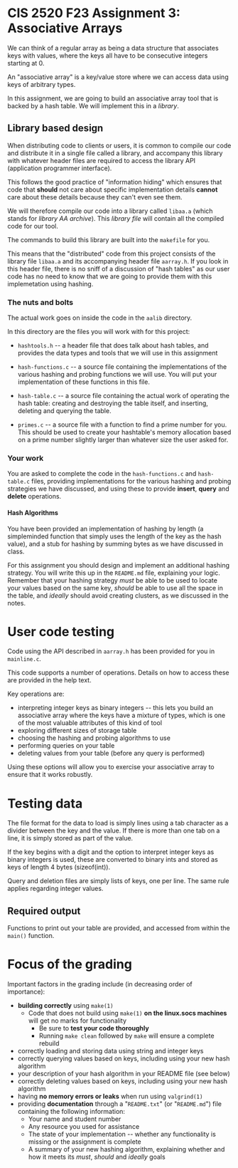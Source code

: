 # CIS 2520 F23 Assignment 3: Associative Arrays

We can think of a regular array as being a data structure that
associates keys with values, where the keys all have to be consecutive
integers starting at 0.

An "associative array" is a key/value store where we can access data
using keys of arbitrary types.

In this assignment, we are going to build an associative array tool
that is backed by a hash table.  We will implement this in a *library*.

## Library based design

When distributing code to clients or users, it is common to compile
our code and distribute it in a single file called a library, and
accompany this library with whatever header files are required to
access the library API (application programmer interface).

This follows the good practice of "information hiding" which ensures
that code that **should** not care about specific implementation
details **cannot** care about these details because they can't even
see them.

We will therefore compile our code into a library called `libaa.a`
(which stands for *library AA archive*).  This *library file*
will contain all the compiled code for our tool.

The commands to build this library are built into the `makefile`
for you.

This means that the "distributed" code from this project consists
of the library file `libaa.a` and its accompanying header file
`aarray.h`.  If you look in this header file, there is no sniff
of a discussion of "hash tables" as our user code has no need
to know that we are going to provide them with this implemetation
using hashing.

### The nuts and bolts

The actual work goes on inside the code in the `aalib` directory.

In this directory are the files you will work with for this project:

* `hashtools.h` -- a header file that does talk about hash tables, and
	provides the data types and tools that we will use in this assignment

* `hash-functions.c` -- a source file containing the implementations
	of the various hashing and probing functions we will use.  You will
	put your implementation of these functions in this file.

* `hash-table.c` -- a source file containing the actual work of operating
	the hash table: creating and destroying the table itself, and inserting,
	deleting and querying the table.

* `primes.c` -- a source file with a function to find a prime number for
	you.  This should be used to create your hashtable's memory allocation
	based on a prime number slightly larger than whatever size the user
	asked for.

### Your work

You are asked to complete the code in the `hash-functions.c` and `hash-table.c`
files, providing implementations for the various hashing and probing strategies
we have discussed, and using these to provide **insert**, **query** and **delete**
operations.

#### Hash Algorithms

You have been provided an implementation of hashing by length (a simpleminded 
function that simply uses the length of the key as the hash value), and a stub
for hashing by summing bytes as we have discussed in class.

For this assignment you should design and implement an additional hashing strategy.
You will write this up in the `README.md` file, explaining your logic.  Remember
that your hashing strategy *must* be able to be used to locate your values based
on the same key, *should* be able to use all the space in the table, and *ideally*
should avoid creating clusters, as we discussed in the notes.


# User code testing

Code using the API described in `aarray.h` has been provided for you in `mainline.c`.

This code supports a number of operations.  Details on how to access these are
provided in the help text.

Key operations are:

* interpreting integer keys as binary integers -- this lets you build an associative
	array where the keys have a mixture of types, which is one of the most valuable
	attributes of this kind of tool
* exploring different sizes of storage table
* choosing the hashing and probing algorithms to use
* performing queries on your table
* deleting values from your table (before any query is performed)

Using these options will allow you to exercise your associative array to ensure that
it works robustly.


# Testing data

The file format for the data to load is simply lines using a tab character
as a divider between the key and the value.  If there is more than one tab
on a line, it is simply stored as part of the value.

If the key begins with a digit and the option to interpret integer keys as
binary integers is used, these are converted to binary ints and stored as
keys of length 4 bytes (sizeof(int)).

Query and deletion files are simply lists of keys, one per line.  The same
rule applies regarding integer values.


## Required output

Functions to print out your table are provided, and accessed from within
the `main()` function.



# Focus of the grading

Important factors in the grading include (in decreasing order of importance):

* **building correctly** using `make(1)`
	* Code that does not build using `make(1)` **on the linux.socs machines** will get no marks for functionality
		* Be sure to **test your code thoroughly** 
		* Running `make clean` followed by `make` will ensure a complete rebuild
* correctly loading and storing data using string and integer keys
* correctly querying values based on keys, including using your new hash algorithm
* your description of your hash algorithm in your README file (see below)
* correctly deleting values based on keys, including using your new hash algorithm
* having **no memory errors or leaks** when run using `valgrind(1)`
* providing **documentation** through a "`README.txt`" (or "`README.md`") file containing the following information:
	* Your name and student number
	* Any resource you used for assistance
	* The state of your implementation -- whether any functionality is missing or the assignment is complete
	* A summary of your new hashing algorithm, explaining whether and how it meets its *must*, *should* and *ideally* goals


